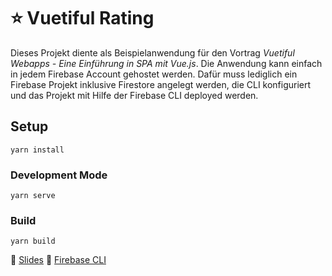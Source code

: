 # :star: Vuetiful Rating

Dieses Projekt diente als Beispielanwendung für den Vortrag _Vuetiful Webapps - Eine Einführung in SPA mit Vue.js_. Die Anwendung kann einfach in jedem Firebase Account gehostet werden. Dafür muss lediglich ein Firebase Projekt inklusive Firestore angelegt werden, die CLI konfiguriert und das Projekt mit Hilfe der Firebase CLI deployed werden.

## Setup
```
yarn install
```

### Development Mode
```
yarn serve
```

### Build
```
yarn build
```

:movie_camera: [Slides](https://docs.google.com/presentation/d/1T9BntAUahWX-JQEyCe_f5EdaU9cfeJVWIUK2qzO0WnY/edit?usp=sharing)
:scroll: [Firebase CLI](https://firebase.google.com/docs/cli)
